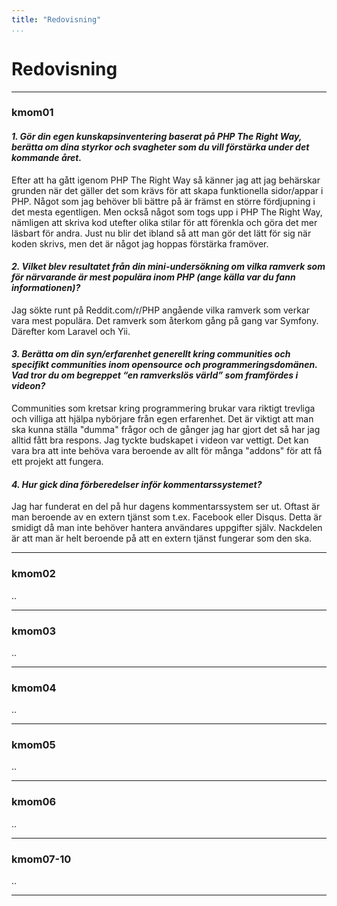 ```yaml
---
title: "Redovisning"
...
```

Redovisning
=========================
---
### **kmom01**

#### *1. Gör din egen kunskapsinventering baserat på PHP The Right Way, berätta om dina styrkor och svagheter som du vill förstärka under det kommande året.*

Efter att ha gått igenom PHP The Right Way så känner jag att jag behärskar grunden när det gäller det som krävs för att skapa funktionella sidor/appar i PHP.
Något som jag behöver bli bättre på är främst en större fördjupning i det mesta egentligen.
Men också något som togs upp i PHP The Right Way, nämligen att skriva kod utefter olika stilar för att förenkla  och göra det mer läsbart för andra.
Just nu blir det ibland så att man gör det lätt för sig när koden skrivs, men det är något jag hoppas förstärka framöver.

#### *2. Vilket blev resultatet från din mini-undersökning om vilka ramverk som för närvarande är mest populära inom PHP (ange källa var du fann informationen)?*

Jag sökte runt på Reddit.com/r/PHP angående vilka ramverk som verkar vara mest populära.
Det ramverk som återkom gång på gang var Symfony.
Därefter kom Laravel och Yii.

#### *3. Berätta om din syn/erfarenhet generellt kring communities och specifikt communities inom opensource och programmeringsdomänen. Vad tror du om begreppet “en ramverkslös värld” som framfördes i videon?*

Communities som kretsar kring programmering brukar vara riktigt trevliga och villiga att hjälpa nybörjare från egen erfarenhet.
Det är viktigt att man ska kunna ställa "dumma" frågor och de gånger jag har gjort det så har jag alltid fått bra respons.
Jag tyckte budskapet i videon var vettigt.
Det kan vara bra att inte behöva vara beroende av allt för många "addons" för att få ett projekt att fungera.

#### *4. Hur gick dina förberedelser inför kommentarssystemet?*

Jag har funderat en del på hur dagens kommentarssystem ser ut.
Oftast är man beroende av en extern tjänst som t.ex. Facebook eller Disqus.
Detta är smidigt då man inte behöver hantera användares uppgifter själv.
Nackdelen är att man är helt beroende på att en extern tjänst fungerar som den ska.


---


### **kmom02**

..

---


### **kmom03**

..

---


### **kmom04**

..

---


### **kmom05**

..

---


### **kmom06**

..

---


### **kmom07-10**

..

---
